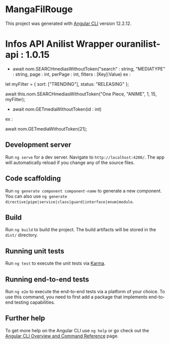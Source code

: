 # MangaFilRouge

This project was generated with [Angular CLI](https://github.com/angular/angular-cli) version 12.2.12.

# Infos API Anilist Wrapper ouranilist-api : 1.0.15

 - await nom.SEARCHmediasWithoutToken("search" : string, "MEDIATYPE" : string, page : int, perPage : int, filters : [Key]:Value)
ex : 

let myFilter = {
    sort: ["TRENDING"],
    status: "RELEASING"
  }; 
  
await this.nom.SEARCHmediasWithoutToken("One Piece, "ANIME", 1, 15, myFilter);


- await nom.GETmediaWithoutToken(id : int)

ex :

await nom.GETmediaWithoutToken(21);














## Development server

Run `ng serve` for a dev server. Navigate to `http://localhost:4200/`. The app will automatically reload if you change any of the source files.

## Code scaffolding

Run `ng generate component component-name` to generate a new component. You can also use `ng generate directive|pipe|service|class|guard|interface|enum|module`.

## Build

Run `ng build` to build the project. The build artifacts will be stored in the `dist/` directory.

## Running unit tests

Run `ng test` to execute the unit tests via [Karma](https://karma-runner.github.io).

## Running end-to-end tests

Run `ng e2e` to execute the end-to-end tests via a platform of your choice. To use this command, you need to first add a package that implements end-to-end testing capabilities.

## Further help

To get more help on the Angular CLI use `ng help` or go check out the [Angular CLI Overview and Command Reference](https://angular.io/cli) page.

